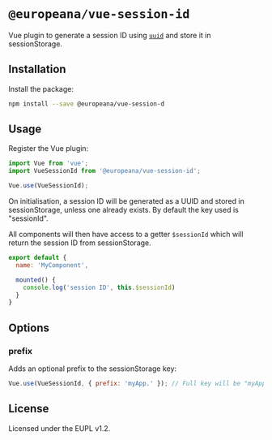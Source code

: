 # `@europeana/vue-session-id`

Vue plugin to generate a session ID using [`uuid`](https://www.npmjs.com/package/uuid)
and store it in sessionStorage.

## Installation

Install the package:
```sh
npm install --save @europeana/vue-session-d
```

## Usage

Register the Vue plugin:
```js
import Vue from 'vue';
import VueSessionId from '@europeana/vue-session-id';

Vue.use(VueSessionId);
```

On initialisation, a session ID will be generated as a UUID and stored in
sessionStorage, unless one already exists. By default the key used is "sessionId".

All components will then have access to a getter `$sessionId` which will return
the session ID from sessionStorage.

```js
export default {
  name: 'MyComponent',

  mounted() {
    console.log('session ID', this.$sessionId)
  }
}
```


## Options

### prefix

Adds an optional prefix to the sessionStorage key:

```js
Vue.use(VueSessionId, { prefix: 'myApp.' }); // Full key will be "myApp.sessionId"
```


## License

Licensed under the EUPL v1.2.
